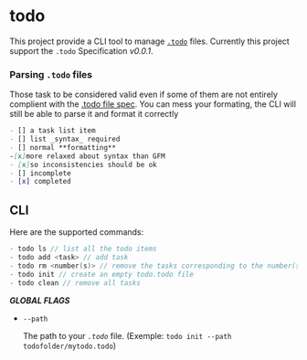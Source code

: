 # todo
This project provide a CLI tool to manage [`.todo`](https://github.com/slashformotion/.todo) files. Currently this project support the `.todo` Specification *v0.0.1*.


### Parsing `.todo` files
Those task to be considered valid even if some of them are not entirely complient with the [.todo file spec](https://github.com/slashformotion/.todo). You can mess your formating, the CLI will still be able to parse it and format it correctly
```md
- [] a task list item
- [] list _syntax_ required
- [] normal **formatting**
-[x]more relaxed about syntax than GFM
- [x]so inconsistencies should be ok
- [] incomplete
- [x] completed
```
<!--  -->
## CLI
Here are the supported commands:
```c <!-- I am aware this is not a c snippet, it's just here to make the syntax highlighting work -->
- todo ls // list all the todo items
- todo add <task> // add task
- todo rm <number(s)> // remove the tasks corresponding to the number(s)
- todo init // create an empty todo.todo file
- todo clean // remove all tasks

```
<!-- // eventually
- todo fmt // format the .todo file -->

***GLOBAL FLAGS***
- `--path`

  The path to your *`.todo`* file. (Exemple: `todo init --path todofolder/mytodo.todo`)

<!-- ***COMMAND SPECIFIC FLAGS***

- `ls`
  - `--done`

    Only shows the ended tasks

  - `--todo`

    Only show the waiting tasks -->
